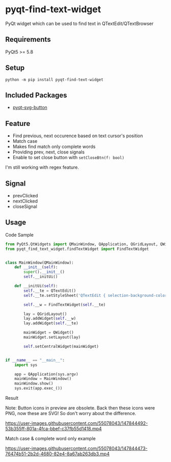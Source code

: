 # pyqt-find-text-widget
PyQt widget which can be used to find text in QTextEdit/QTextBrowser

## Requirements
PyQt5 >= 5.8

## Setup
`python -m pip install pyqt-find-text-widget`

## Included Packages
* <a href="https://github.com/yjg30737/pyqt-svg-button.git">pyqt-svg-button</a>

## Feature
* Find previous, next occurence based on text cursor's position
* Match case
* Makes find match only complete words
* Providing prev, next, close signals
* Enable to set close button with `setCloseBtn(f: bool)`

I'm still working with regex feature.

## Signal
* prevClicked
* nextClicked
* closeSignal

## Usage
Code Sample
```python
from PyQt5.QtWidgets import QMainWindow, QApplication, QGridLayout, QWidget, QTextEdit
from pyqt_find_text_widget.findTextWidget import FindTextWidget


class MainWindow(QMainWindow):
    def __init__(self):
        super().__init__()
        self.__initUi()

    def __initUi(self):
        self.__te = QTextEdit()
        self.__te.setStyleSheet('QTextEdit { selection-background-color: lightblue; }') # I wrote this code because color of default selection doesn't stand out in the white textedit screen.

        self.__w = FindTextWidget(self.__te)

        lay = QGridLayout()
        lay.addWidget(self.__w)
        lay.addWidget(self.__te)

        mainWidget = QWidget()
        mainWidget.setLayout(lay)

        self.setCentralWidget(mainWidget)


if __name__ == "__main__":
    import sys

    app = QApplication(sys.argv)
    mainWindow = MainWindow()
    mainWindow.show()
    sys.exit(app.exec_())
```

Result

Note: Button icons in preview are obsolete. Back then these icons were PNG, now these are SVG! So don't worry about the difference.

https://user-images.githubusercontent.com/55078043/147844492-53b355ff-801a-4fca-bbef-c37fb55d1418.mp4

Match case & complete word only example

https://user-images.githubusercontent.com/55078043/147844473-76474b51-2b2d-4680-82e4-8a67ab263db3.mp4



